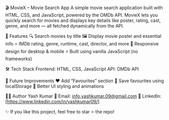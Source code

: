 🎬 MovieX – Movie Search App
A simple movie search application built with HTML, CSS, and JavaScript, powered by the OMDb API.
MovieX lets you quickly search for movies and displays key details like poster, rating, cast, genre, and more — all fetched dynamically from the API.

🚀 Features
🔍 Search movies by title
🖼️ Display movie poster and essential info
⭐ IMDb rating, genre, runtime, cast, director, and more
📱 Responsive design for desktop & mobile
⚡ Built using vanilla JavaScript (no frameworks)

🛠️ Tech Stack
Frontend: HTML, CSS, JavaScript
API: OMDb API

📌 Future Improvements
❤️ Add “Favourites” section
📂 Save favourites using localStorage
🎨 Better UI styling and animations

👨‍💻 Author
Yash Kumar
📧 Email: info.yashkumar.09@gmail.com
💼 LinkedIn: [https://www.linkedin.com/in/yashkumar09/]

✨ If you like this project, feel free to star ⭐ the repo!
